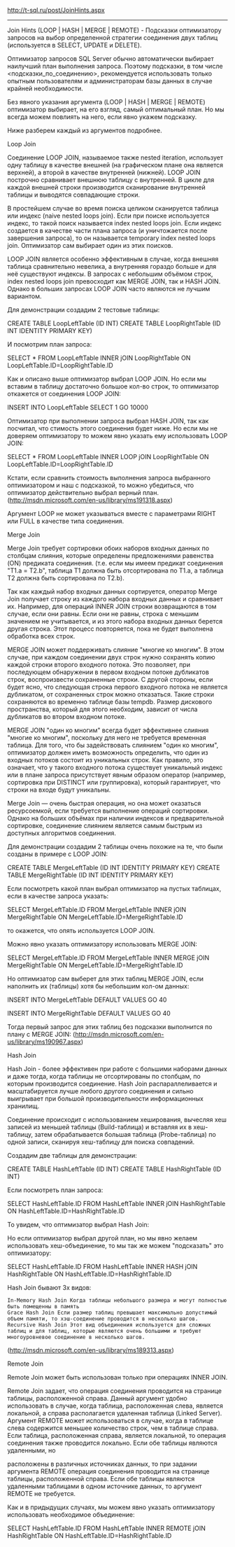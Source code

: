 ﻿http://t-sql.ru/post/JoinHints.aspx

---

Join Hints (LOOP | HASH | MERGE | REMOTE) - Подсказки оптимизатору запросов на выбор определенной стратегии соединения двух таблиц (используется в SELECT, UPDATE и DELETE).

Оптимизатор запросов SQL Server обычно автоматически выбирает наилучший план выполнения запроса. Поэтому подсказки, в том числе <подсказки_по_соединению>, рекомендуется использовать только опытным пользователям и администраторам базы данных в случае крайней необходимости.

Без явного указания аргумента (LOOP | HASH | MERGE | REMOTE) оптимизатор выбирает, на его взгляд, самый оптимальный план. Но мы всегда можем повлиять на него, если явно укажем подсказку.

Ниже разберем каждый из аргументов подробнее.

Loop Join

Соединение LOOP JOIN, называемое также nested iteration, использует одну таблицу в качестве внешней (на графическом плане она является верхней), а второй в качестве внутренней (нижней). LOOP JOIN построчно сравнивает внешнюю таблицу с внутренней. В цикле для каждой внешней строки производится сканирование внутренней таблицы и выводятся совпадающие строки.

В простейшем случае во время поиска целиком сканируется таблица или индекс (naive nested loops join). Если при поиске используется индекс, то такой поиск называется index nested loops join. Если индекс создается в качестве части плана запроса (и уничтожается после завершения запроса), то он называется temporary index nested loops join. Оптимизатор сам выбирает один из этих поисков.

LOOP JOIN является особенно эффективным в случае, когда внешняя таблица сравнительно невелика, а внутренняя гораздо больше и для неё существуют индексы. В запросах с небольшим объёмом строк, index nested loops join превосходит как MERGE JOIN, так и HASH JOIN. Однако в больших запросах LOOP JOIN часто являются не лучшим вариантом.

Для демонстрации создадим 2 тестовые таблицы:

CREATE TABLE LoopLeftTable (ID INT)
CREATE TABLE LoopRightTable (ID INT IDENTITY PRIMARY KEY)

И посмотрим план запроса:

SELECT * FROM
	LoopLeftTable
	INNER jOIN
	LoopRightTable
	ON LoopLeftTable.ID=LoopRightTable.ID

Как и описано выше оптимизатор выбрал LOOP JOIN. Но если мы вставим в таблицу достаточно большое кол-во строк, то оптимизатор откажется от соединения LOOP JOIN:

INSERT INTO LoopLeftTable
SELECT 1
GO 10000

Оптимизатор при выполнении запроса выбрал HASH JOIN, так как посчитал, что стимость этого соединения будет ниже. Но если мы не доверяем оптимизатору то можем явно указать ему использовать LOOP JOIN:

SELECT * FROM
	LoopLeftTable
	INNER LOOP jOIN
	LoopRightTable
	ON LoopLeftTable.ID=LoopRightTable.ID

Кстати, если сравнить стоимость выполнения запроса выбранного оптимизатором и наш с подсказкой, то можно убедиться, что оптимизатор действительно выбрал верный план. (http://msdn.microsoft.com/en-us/library/ms191318.aspx)

Аргумент LOOP не может указываться вместе с параметрами RIGHT или FULL в качестве типа соединения.

 

Merge Join

Merge Join требует сортировки обоих наборов входных данных по столбцам слияния, которые определены предложениями равенства (ON) предиката соединения. (т.е. если мы имеем предикат соединения "T1.a = T2.b", таблица T1 должна быть отсортирована по T1.a, а таблица T2 должна быть сортирована по T2.b).

Так как каждый набор входных данных сортируется, оператор Merge Join получает строку из каждого набора входных данных и сравнивает их. Например, для операций INNER JOIN строки возвращаются в том случае, если они равны. Если они не равны, строка с меньшим значением не учитывается, и из этого набора входных данных берется другая строка. Этот процесс повторяется, пока не будет выполнена обработка всех строк.

MERGE JOIN может поддерживать слияние "многие ко многим". В этом случае, при каждом соединении двух строк нужно сохранять копию каждой строки второго входного потока. Это позволяет, при последующем обнаружении в первом входном потоке дубликатов строк, воспроизвести сохраненные строки. С другой стороны, если будет ясно, что следующая строка первого входного потока не является дубликатом, от сохраненных строк можно отказаться. Такие строки сохраняются во временно таблице базы tempdb. Размер дискового пространства, который для этого необходим, зависит от числа дубликатов во втором входном потоке.

MERGE JOIN "один ко многим" всегда будет эффективнее слияния "многие ко многим", поскольку для него не требуется временная таблица. Для того, что бы задействовать слиянием "один ко многим", оптимизатор должен иметь возможность определить, что один из входных потоков состоит из уникальных строк. Как правило, это означает, что у такого входного потока существует уникальный индекс или в плане запроса присутствует явным образом оператор (например, сортировка при DISTINCT или группировка), который гарантирует, что строки на входе будут уникальны.

Merge Join — очень быстрая операция, но она может оказаться ресурсоемкой, если требуется выполнение операций сортировки. Однако на больших объёмах при наличии индексов и предварительной сортировке, соединение слиянием является самым быстрым из доступных алгоритмов соединения.

Для демонстрации создадим 2 таблицы очень похожие на те, что были созданы в примере с LOOP JOIN:

CREATE TABLE MergeLeftTable (ID INT IDENTITY PRIMARY KEY)
CREATE TABLE MergeRightTable (ID INT IDENTITY PRIMARY KEY)

Если посмотреть какой план выбрал оптимизатор на пустых таблицах, если в качестве запроса указать:

SELECT MergeLeftTable.ID FROM
	MergeLeftTable
	INNER jOIN
	MergeRightTable
	ON MergeLeftTable.ID=MergeRightTable.ID

то окажется, что опять используется LOOP JOIN.

Можно явно указать оптимизатору использовать MERGE JOIN:

SELECT MergeLeftTable.ID FROM
	MergeLeftTable
	INNER MERGE jOIN
	MergeRightTable
	ON MergeLeftTable.ID=MergeRightTable.ID

Но оптимизатор сам выберет для этих таблиц MERGE JOIN, если наполнить их (таблицы) хотя бы небольшим кол-ом данных:

INSERT INTO MergeLeftTable
DEFAULT VALUES
GO 40

INSERT INTO MergeRightTable
DEFAULT VALUES
GO 40

Тогда первый запрос для этих таблиц без подсказки выполнится по плану с MERGE JOIN: (http://msdn.microsoft.com/en-us/library/ms190967.aspx)

 

Hash Join

Hash Join - более эффективен при работе с большими наборами данных и даже тогда, когда таблицы не отсортированы по столбцам, по которым производится соединение. Hash Join распараллеливается и масштабируется лучше любого другого соединения и сильно выигрывает при большой производительности информационных хранилищ.

Соединение происходит с использованием хеширования, вычесляя хеш записей из меньшей таблицы (Build-таблица) и вставляя их в хеш-таблицу, затем обрабатывается большая таблица (Probe-таблица) по одной записи, сканируя хеш-таблицу для поиска совпадений.

Создадим две таблицы для демонстрации:

CREATE TABLE HashLeftTable (ID INT)
CREATE TABLE HashRightTable (ID INT)

Если посмотреть план запроса:

SELECT HashLeftTable.ID FROM
	HashLeftTable
	INNER jOIN
	HashRightTable
	ON HashLeftTable.ID=HashRightTable.ID

То увидем, что оптимизатор выбрал Hash Join:

Но если оптимизатор выбрал другой план, но мы явно желаем использовать хеш-объединение, то мы так же можем "подсказать" это оптимизатору:

SELECT HashLeftTable.ID FROM
	HashLeftTable
	INNER HASH jOIN
	HashRightTable
	ON HashLeftTable.ID=HashRightTable.ID

Hash Join бывают 3х видов:

    In-Memory Hash Join Когда таблицы небольшого размера и могут полностью быть помещенны в память
    Grace Hash Join Если размер таблиц превышает максимально допустимый объем памяти, то хэш-соединение проводится в несколько шагов.
    Recursive Hash Join Этот вид объединения используется для сложных таблиц и для таблиц, которые являются очень большими и требуют многоуровневое соединение в несколько шагов.

(http://msdn.microsoft.com/en-us/library/ms189313.aspx)

 

Remote Join

Remote Join может быть использован только при операциях INNER JOIN.

Remote Join задает, что операция соединения проводится на странице таблицы, расположенной справа. Данный аргумент удобно использовать в случае, когда таблица, расположенная слева, является локальной, а справа располагается удаленная таблица (Linked Server). Аргумент REMOTE может использоваться в случае, когда в таблице слева содержится меньшее количество строк, чем в таблице справа. Если таблица, расположенная справа, является локальной, то операция соединения также проводится локально. Если обе таблицы являются удаленными, но

расположены в различных источниках данных, то при задании аргумента REMOTE операция соединения проводится на странице таблицы, расположенной справа. Если обе таблицы являются удаленными таблицами в одном источнике данных, то аргумент REMOTE не требуется.

Как и в придыдущих случаях, мы можем явно указать оптимизатору использовать необходимое объединение:

SELECT HashLeftTable.ID FROM
	HashLeftTable
	INNER REMOTE jOIN
	HashRightTable
	ON HashLeftTable.ID=HashRightTable.ID

 
